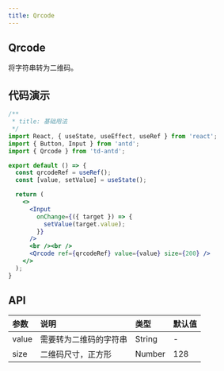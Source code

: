 ```yaml
---
title: Qrcode
---
```


## Qrcode

将字符串转为二维码。

## 代码演示

```jsx
/**
 * title: 基础用法
 */
import React, { useState, useEffect, useRef } from 'react';
import { Button, Input } from 'antd';
import { Qrcode } from 'td-antd';

export default () => {
  const qrcodeRef = useRef();
  const [value, setValue] = useState();

  return (
    <>
      <Input
        onChange={({ target }) => {
          setValue(target.value);
        }}
      />
      <br /><br />
      <Qrcode ref={qrcodeRef} value={value} size={200} />
    </>
  );
}
```

## API

|参数|说明|类型|默认值|
|:--|:--|:--|:--|
|value|需要转为二维码的字符串|String|-|
|size|二维码尺寸，正方形|Number|128|
